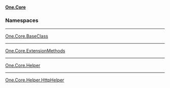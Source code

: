 #### [One.Core](index.md 'index')
### Namespaces

***
[One.Core.BaseClass](One_Core_BaseClass.md 'One.Core.BaseClass')


***
[One.Core.ExtensionMethods](One_Core_ExtensionMethods.md 'One.Core.ExtensionMethods')


***
[One.Core.Helper](One_Core_Helper.md 'One.Core.Helper')


***
[One.Core.Helper.HttpHelper](One_Core_Helper_HttpHelper.md 'One.Core.Helper.HttpHelper')

